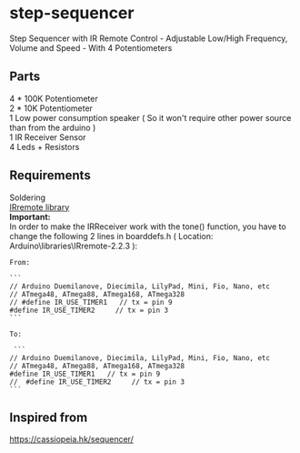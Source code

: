 # step-sequencer

  Step Sequencer with IR Remote Control - Adjustable Low/High Frequency, Volume and Speed - With 4 Potentiometers

## Parts

  4 * 100K Potentiometer<br>
  2 * 10K Potentiometer<br>
  1 Low power consumption speaker ( So it won't require other power source than from the arduino )<br>
  1 IR Receiver Sensor<br>
  4 Leds + Resistors<br>
  
  
## Requirements

  Soldering<br>
  [IRremote library](https://www.arduinolibraries.info/libraries/i-rremote)<br>
  **Important:**<br>
    In order to make the IRReceiver work with the tone() function, you have to change the following 2 lines in boarddefs.h
    ( Location: Arduino\libraries\IRremote-2.2.3 ):
    
    From:
    
    ```
    // Arduino Duemilanove, Diecimila, LilyPad, Mini, Fio, Nano, etc
    // ATmega48, ATmega88, ATmega168, ATmega328
    // #define IR_USE_TIMER1   // tx = pin 9
    #define IR_USE_TIMER2     // tx = pin 3
    ```
    
    To:
    
     ```
    // Arduino Duemilanove, Diecimila, LilyPad, Mini, Fio, Nano, etc
    // ATmega48, ATmega88, ATmega168, ATmega328
    #define IR_USE_TIMER1   // tx = pin 9
    //	#define IR_USE_TIMER2     // tx = pin 3
    ```
 
## Inspired from

  https://cassiopeia.hk/sequencer/
